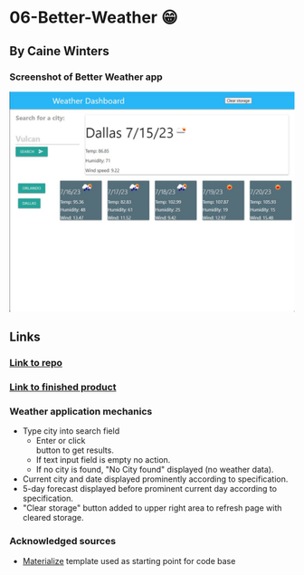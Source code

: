 # 06-Better-Weather :grin:
## By Caine Winters



### Screenshot of Better Weather app
![Screenshot of Better Weather app.](./assets/img/404.jpg)

## Links
### [Link to repo](https://github.com/elcaine/06-Better-Weather)
### [Link to finished product](https://elcaine.github.io/06-Better-Weather/)

### Weather application mechanics
- Type city into search field
    - Enter or click <search> button to get results.
    - If text input field is empty no action.
    - If no city is found, "No City found" displayed (no weather data).
- Current city and date displayed prominently according to specification.
- 5-day forecast displayed before prominent current day according to specification.
- "Clear storage" button added to upper right area to refresh page with cleared storage. 


### Acknowledged sources
- [Materialize](
https://materializecss.com/getting-started.html) template used as starting point for code base
